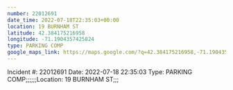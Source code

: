 ```yaml
---
number: 22012691
date_time: 2022-07-18T22:35:03+00:00
location: 19 BURNHAM ST
latitude: 42.384175216958
longitude: -71.1904357425824
type: PARKING COMP
google_maps_link: https://maps.google.com/?q=42.384175216958,-71.1904357425824
---
```


Incident #: 22012691   Date: 2022-07-18 22:35:03   Type: PARKING COMP;;;;;;Location: 19 BURNHAM ST;;;

